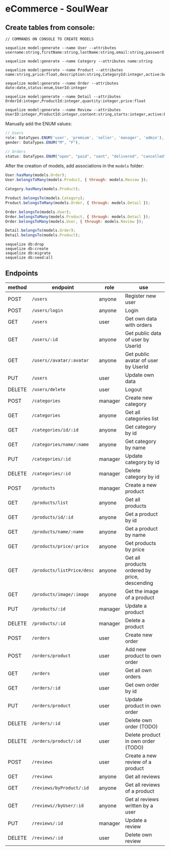 # eCommerce - SoulWear

## Create tables from console:
```
// COMMANDS ON CONSOLE TO CREATE MODELS

sequelize model:generate --name User --attributes username:string,firstName:string,lastName:string,email:string,password:string,role:enum,birthDate:date,gender:enum,active:boolean

sequelize model:generate --name Category --attributes name:string

sequelize model:generate --name Product --attributes name:string,price:float,description:string,CategoryId:integer,active:boolean

sequelize model:generate --name Order --attributes date:date,status:enum,UserId:integer

sequelize model:generate --name Detail --attributes OrderId:integer,ProductId:integer,quantity:integer,price:float

sequelize model:generate --name Review --attributes UserID:integer,ProductId:integer,content:string,starts:integer,active:boolean
```

Manually add the ENUM values:
```js
// Users
role: DataTypes.ENUM('user', 'premium', 'seller', 'manager', 'admin'),
gender: DataTypes.ENUM("M", "F"),

// Orders
status: DataTypes.ENUM("open", "paid", "sent", "delivered", "cancelled"),


```

After the creation of models, add associations in the `models` folder:
```js
User.hasMany(models.Order);
User.belongsToMany(models.Product, { through: models.Review });

Category.hasMany(models.Product);

Product.belongsTo(models.Category);
Product.belongsToMany(models.Order, { through: models.Detail });

Order.belongsTo(models.User);
Order.belongsToMany(models.Product, { through: models.Detail });
Order.belongsToMany(models.User, { through: models.Review });

Detail.belongsTo(models.Order);
Detail.belongsTo(models.Product);

```


```
sequelize db:drop
sequelize db:create
sequelize db:migrate
sequelize db:seed:all
```

## Endpoints

|method|endpoint|role|use|
|------|--------|--------------|---|
|POST  |`/users`|anyone|Register new user|
|POST  |`/users/login`|anyone|Login|
|GET   |`/users`|user|Get own data with orders|
|GET   |`/users/:id`|anyone|Get public data of user by UserId|
|GET   |`/users//avatar/:avatar`|anyone|Get public avatar of user by UserId|
|PUT   |`/users`|user|Update own data|
|DELETE|`/users/delete`|user|Logout|
|POST  |`/categories`|manager|Create new category|
|GET   |`/categories`|anyone|Get all categories list|
|GET   |`/categories/id/:id`|anyone|Get category by id|
|GET   |`/categories/name/:name`|anyone|Get category by name|
|PUT   |`/categories/:id`|manager|Update category by id|
|DELETE|`/categories/:id`|manager|Delete category by id|
|POST  |`/products`|manager|Create a new product|
|GET   |`/products/list`|anyone|Get all products|
|GET   |`/products/id/:id`|anyone|Get a product by id|
|GET   |`/products/name/:name`|anyone|Get a product by name|
|GET   |`/products/price/:price`|anyone|Get products by price|
|GET   |`/products/listPrice/desc`|anyone|Get all products ordered by price, descending|
|GET   |`/products/image/:image`|anyone|Get the image of a product|
|PUT   |`/products/:id`|manager|Update a product|
|DELETE|`/products/:id`|manager|Delete a product|
|POST  |`/orders`|user|Create new order|
|POST  |`/orders/product`|user|Add new product to own order|
|GET   |`/orders`|user|Get all own orders|
|GET   |`/orders/:id`|user|Get own order by id|
|PUT   |`/orders/product`|user|Update product in own order|
|DELETE|`/orders/:id`|user|Delete own order (TODO)|
|DELETE|`/orders/product/:id`|user|Delete product in own order (TODO)|
|POST  |`/reviews`|user|Create a new review of a product|
|GET   |`/reviews`|anyone|Get all reviews|
|GET   |`/reviews/byProduct/:id`|anyone|Get all reviews of a product|
|GET   |`/reviews//byUser/:id`|anyone|Get al reviews written by a user|
|PUT   |`/reviews/:id`|manager|Update a review|
|DELETE|`/reviews/:id`|user|Delete own review|
